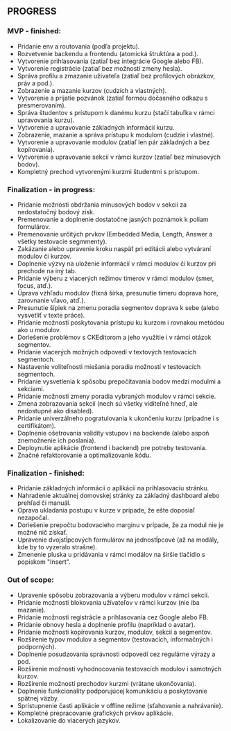 ## PROGRESS

### MVP - finished:
- Pridanie env a routovania (podľa projektu).
- Rozvetvenie backendu a frontendu (atomická štruktúra a pod.).
- Vytvorenie prihlasovania (zatiaľ bez integrácie Google alebo FB).
- Vytvorenie registrácie (zatiaľ bez možnosti zmeny hesla).
- Správa profilu a zmazanie užívateľa (zatiaľ bez profilových obrázkov, práv a pod.).
- Zobrazenie a mazanie kurzov (cudzích a vlastných).
- Vytvorenie a prijatie pozvánok (zatiaľ formou dočasného odkazu s presmerovaním).
- Správa študentov s prístupom k danému kurzu (stačí tabuľka v rámci upravovania kurzu).
- Vytvorenie a upravovanie základných informácií kurzu.
- Zobrazenie, mazanie a správa prístupu k modulom (cudzie i vlastné).
- Vytvorenie a upravovanie modulov (zatiaľ len pár základných a bez kopírovania).
- Vytvorenie a upravovanie sekcií v rámci kurzov (zatiaľ bez mínusových bodov).
- Kompletný prechod vytvorenými kurzmi študentmi s prístupom.

### Finalization - in progress:
- Pridanie možnosti obdržania mínusových bodov v sekcii za nedostatočný bodový zisk.
- Premenovanie a doplnenie dostatočne jasných poznámok k poliam formulárov.
- Premenovanie určitých prvkov (Embedded Media, Length, Answer a všetky testovacie segmmenty).
- Zakázanie alebo upravenie kroku naspäť pri editácii alebo vytváraní modulov či kurzov.
- Doplnenie výzvy na uloženie informácií v rámci modulov či kurzov pri prechode na iný tab.
- Pridanie výberu z viacerých režimov timerov v rámci modulov (smer, focus, atď.).
- Úprava vzhľadu modulov (fixná šírka, presunutie timeru doprava hore, zarovnanie vľavo, atď.).
- Presunutie šípiek na zmenu poradia segmentov doprava k sebe (alebo vysvetliť v texte práce).
- Pridanie možnosti poskytovania prístupu ku kurzom i rovnakou metódou ako u modulov.
- Doriešenie problémov s CKEditorom a jeho využitie i v rámci otázok segmentov.
- Pridanie viacerých možných odpovedí v textových testovacích segmentoch.
- Nastavenie voliteľnosti miešania poradia možností v testovacích segmentoch.
- Pridanie vysvetlenia k spôsobu prepočítavania bodov medzi modulmi a sekciami.
- Pridanie možnosti zmeny poradia vybraných modulov v rámci sekcie.
- Zmena zobrazovania sekcií (nech sú všetky viditeľné hneď, ale nedostupné ako disabled).
- Pridanie univerzálneho pogratulovania k ukončeniu kurzu (prípadne i s certifikátom).
- Doplnenie ošetrovania validity vstupov i na backende (alebo aspoň znemožnenie ich poslania).
- Deploynutie aplikácie (frontend i backend) pre potreby testovania.
- Značné refaktorovanie a optimalizovanie kódu.

### Finalization - finished:
- Pridanie základných informácií o aplikácií na prihlasovaciu stránku.
- Nahradenie aktuálnej domovskej stránky za základný dashboard alebo prehľad či manuál.
- Oprava ukladania postupu v kurze v prípade, že ešte doposiaľ nezapočal.
- Doriešenie prepočtu bodovacieho marginu v prípade, že za modul nie je možné nič získať.
- Upravenie dvojstĺpcových formulárov na jednostĺpcové (až na modály, kde by to vyzeralo strašne).
- Zmenenie pluska u pridávania v rámci modálov na širšie tlačidlo s popiskom "Insert".

### Out of scope:
- Upravenie spôsobu zobrazovania a výberu modulov v rámci sekcií.
- Pridanie možnosti blokovania užívateľov v rámci kurzov (nie iba mazanie).
- Pridanie možnosti registrácie a prihlasovania cez Google alebo FB.
- Pridanie obnovy hesla a doplnenie profilu (napríklad o avatar).
- Pridanie možnosti kopírovania kurzov, modulov, sekcií a segmentov.
- Rozšírenie typov modulov a segmentov (testovacích, informačných i podporných).
- Doplnenie posudzovania správnosti odpovedí cez regulárne výrazy a pod.
- Rozšírenie možností vyhodnocovania testovacích modulov i samotných kurzov.
- Rozšírenie možností prechodov kurzmi (vrátane ukončovania).
- Doplnenie funkcionality podporujúcej komunikáciu a poskytovanie spätnej väzby.
- Sprístupnenie časti aplikácie v offline režime (sťahovanie a nahrávanie).
- Kompletné prepracovanie grafických prvkov aplikácie.
- Lokalizovanie do viacerých jazykov.